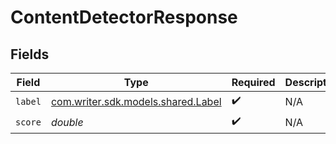 # ContentDetectorResponse


## Fields

| Field                                                              | Type                                                               | Required                                                           | Description                                                        |
| ------------------------------------------------------------------ | ------------------------------------------------------------------ | ------------------------------------------------------------------ | ------------------------------------------------------------------ |
| `label`                                                            | [com.writer.sdk.models.shared.Label](../../models/shared/Label.md) | :heavy_check_mark:                                                 | N/A                                                                |
| `score`                                                            | *double*                                                           | :heavy_check_mark:                                                 | N/A                                                                |